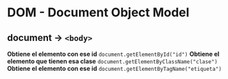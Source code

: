 # DOM - Document Object Model

## document -> `<body>`

**Obtiene el elemento con ese id** `document.getElementById("id")`
**Obtiene el elemento que tienen esa clase** `document.getElementByClassName("clase")`
**Obtiene el elemento con ese id** `document.getElementByTagName("etiqueta")`